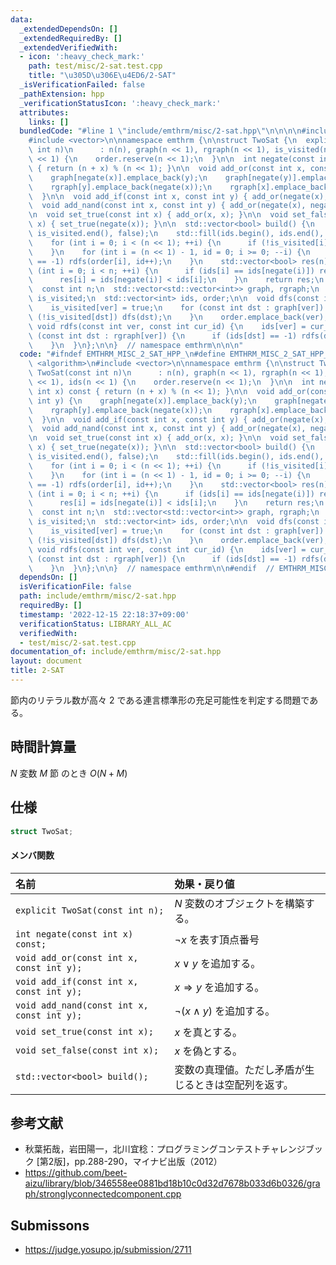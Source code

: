 ```yaml
---
data:
  _extendedDependsOn: []
  _extendedRequiredBy: []
  _extendedVerifiedWith:
  - icon: ':heavy_check_mark:'
    path: test/misc/2-sat.test.cpp
    title: "\u305D\u306E\u4ED6/2-SAT"
  _isVerificationFailed: false
  _pathExtension: hpp
  _verificationStatusIcon: ':heavy_check_mark:'
  attributes:
    links: []
  bundledCode: "#line 1 \"include/emthrm/misc/2-sat.hpp\"\n\n\n\n#include <algorithm>\n\
    #include <vector>\n\nnamespace emthrm {\n\nstruct TwoSat {\n  explicit TwoSat(const\
    \ int n)\n      : n(n), graph(n << 1), rgraph(n << 1), is_visited(n << 1), ids(n\
    \ << 1) {\n    order.reserve(n << 1);\n  }\n\n  int negate(const int x) const\
    \ { return (n + x) % (n << 1); }\n\n  void add_or(const int x, const int y) {\n\
    \    graph[negate(x)].emplace_back(y);\n    graph[negate(y)].emplace_back(x);\n\
    \    rgraph[y].emplace_back(negate(x));\n    rgraph[x].emplace_back(negate(y));\n\
    \  }\n\n  void add_if(const int x, const int y) { add_or(negate(x), y); }\n\n\
    \  void add_nand(const int x, const int y) { add_or(negate(x), negate(y)); }\n\
    \n  void set_true(const int x) { add_or(x, x); }\n\n  void set_false(const int\
    \ x) { set_true(negate(x)); }\n\n  std::vector<bool> build() {\n    std::fill(is_visited.begin(),\
    \ is_visited.end(), false);\n    std::fill(ids.begin(), ids.end(), -1);\n    order.clear();\n\
    \    for (int i = 0; i < (n << 1); ++i) {\n      if (!is_visited[i]) dfs(i);\n\
    \    }\n    for (int i = (n << 1) - 1, id = 0; i >= 0; --i) {\n      if (ids[order[i]]\
    \ == -1) rdfs(order[i], id++);\n    }\n    std::vector<bool> res(n);\n    for\
    \ (int i = 0; i < n; ++i) {\n      if (ids[i] == ids[negate(i)]) return {};\n\
    \      res[i] = ids[negate(i)] < ids[i];\n    }\n    return res;\n  }\n\n private:\n\
    \  const int n;\n  std::vector<std::vector<int>> graph, rgraph;\n  std::vector<bool>\
    \ is_visited;\n  std::vector<int> ids, order;\n\n  void dfs(const int ver) {\n\
    \    is_visited[ver] = true;\n    for (const int dst : graph[ver]) {\n      if\
    \ (!is_visited[dst]) dfs(dst);\n    }\n    order.emplace_back(ver);\n  }\n\n \
    \ void rdfs(const int ver, const int cur_id) {\n    ids[ver] = cur_id;\n    for\
    \ (const int dst : rgraph[ver]) {\n      if (ids[dst] == -1) rdfs(dst, cur_id);\n\
    \    }\n  }\n};\n\n}  // namespace emthrm\n\n\n"
  code: "#ifndef EMTHRM_MISC_2_SAT_HPP_\n#define EMTHRM_MISC_2_SAT_HPP_\n\n#include\
    \ <algorithm>\n#include <vector>\n\nnamespace emthrm {\n\nstruct TwoSat {\n  explicit\
    \ TwoSat(const int n)\n      : n(n), graph(n << 1), rgraph(n << 1), is_visited(n\
    \ << 1), ids(n << 1) {\n    order.reserve(n << 1);\n  }\n\n  int negate(const\
    \ int x) const { return (n + x) % (n << 1); }\n\n  void add_or(const int x, const\
    \ int y) {\n    graph[negate(x)].emplace_back(y);\n    graph[negate(y)].emplace_back(x);\n\
    \    rgraph[y].emplace_back(negate(x));\n    rgraph[x].emplace_back(negate(y));\n\
    \  }\n\n  void add_if(const int x, const int y) { add_or(negate(x), y); }\n\n\
    \  void add_nand(const int x, const int y) { add_or(negate(x), negate(y)); }\n\
    \n  void set_true(const int x) { add_or(x, x); }\n\n  void set_false(const int\
    \ x) { set_true(negate(x)); }\n\n  std::vector<bool> build() {\n    std::fill(is_visited.begin(),\
    \ is_visited.end(), false);\n    std::fill(ids.begin(), ids.end(), -1);\n    order.clear();\n\
    \    for (int i = 0; i < (n << 1); ++i) {\n      if (!is_visited[i]) dfs(i);\n\
    \    }\n    for (int i = (n << 1) - 1, id = 0; i >= 0; --i) {\n      if (ids[order[i]]\
    \ == -1) rdfs(order[i], id++);\n    }\n    std::vector<bool> res(n);\n    for\
    \ (int i = 0; i < n; ++i) {\n      if (ids[i] == ids[negate(i)]) return {};\n\
    \      res[i] = ids[negate(i)] < ids[i];\n    }\n    return res;\n  }\n\n private:\n\
    \  const int n;\n  std::vector<std::vector<int>> graph, rgraph;\n  std::vector<bool>\
    \ is_visited;\n  std::vector<int> ids, order;\n\n  void dfs(const int ver) {\n\
    \    is_visited[ver] = true;\n    for (const int dst : graph[ver]) {\n      if\
    \ (!is_visited[dst]) dfs(dst);\n    }\n    order.emplace_back(ver);\n  }\n\n \
    \ void rdfs(const int ver, const int cur_id) {\n    ids[ver] = cur_id;\n    for\
    \ (const int dst : rgraph[ver]) {\n      if (ids[dst] == -1) rdfs(dst, cur_id);\n\
    \    }\n  }\n};\n\n}  // namespace emthrm\n\n#endif  // EMTHRM_MISC_2_SAT_HPP_\n"
  dependsOn: []
  isVerificationFile: false
  path: include/emthrm/misc/2-sat.hpp
  requiredBy: []
  timestamp: '2022-12-15 22:18:37+09:00'
  verificationStatus: LIBRARY_ALL_AC
  verifiedWith:
  - test/misc/2-sat.test.cpp
documentation_of: include/emthrm/misc/2-sat.hpp
layout: document
title: 2-SAT
---
```


節内のリテラル数が高々 $2$ である連言標準形の充足可能性を判定する問題である。


## 時間計算量

$N$ 変数 $M$ 節 のとき $O(N + M)$


## 仕様

```cpp
struct TwoSat;
```

#### メンバ関数

|名前|効果・戻り値|
|:--|:--|
|`explicit TwoSat(const int n);`|$N$ 変数のオブジェクトを構築する。|
|`int negate(const int x) const;`|$\neg x$ を表す頂点番号|
|`void add_or(const int x, const int y);`|$x \vee y$ を追加する。|
|`void add_if(const int x, const int y);`|$x \Rightarrow y$ を追加する。|
|`void add_nand(const int x, const int y);`|$\neg (x \land y)$ を追加する。|
|`void set_true(const int x);`|$x$ を真とする。|
|`void set_false(const int x);`|$x$ を偽とする。|
|`std::vector<bool> build();`|変数の真理値。ただし矛盾が生じるときは空配列を返す。|


## 参考文献

- 秋葉拓哉，岩田陽一，北川宜稔：プログラミングコンテストチャレンジブック \[第2版\]，pp.288-290，マイナビ出版（2012）
- https://github.com/beet-aizu/library/blob/346558ee0881bd18b10c0d32d7678b033d6b0326/graph/stronglyconnectedcomponent.cpp


## Submissons

- https://judge.yosupo.jp/submission/2711
